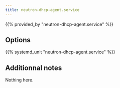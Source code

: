 ```yaml
---
title: neutron-dhcp-agent.service
---
```


{{% provided_by "neutron-dhcp-agent.service" %}}

## Options

{{% systemd_unit "neutron-dhcp-agent.service" %}}

## Additionnal notes

Nothing here.
